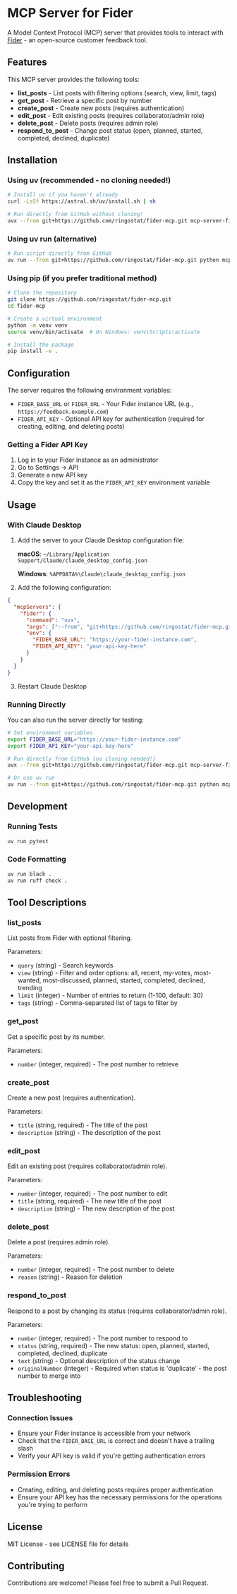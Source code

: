 # MCP Server for Fider

A Model Context Protocol (MCP) server that provides tools to interact with [Fider](https://getfider.com/) - an open-source customer feedback tool.

## Features

This MCP server provides the following tools:

- **list_posts** - List posts with filtering options (search, view, limit, tags)
- **get_post** - Retrieve a specific post by number
- **create_post** - Create new posts (requires authentication)
- **edit_post** - Edit existing posts (requires collaborator/admin role)
- **delete_post** - Delete posts (requires admin role)
- **respond_to_post** - Change post status (open, planned, started, completed, declined, duplicate)

## Installation

### Using uv (recommended - no cloning needed!)

```bash
# Install uv if you haven't already
curl -LsSf https://astral.sh/uv/install.sh | sh

# Run directly from GitHub without cloning!
uvx --from git+https://github.com/ringostat/fider-mcp.git mcp-server-fider
```

### Using uv run (alternative)

```bash
# Run script directly from GitHub
uv run --from git+https://github.com/ringostat/fider-mcp.git python mcp_server_fider.py
```

### Using pip (if you prefer traditional method)

```bash
# Clone the repository
git clone https://github.com/ringostat/fider-mcp.git
cd fider-mcp

# Create a virtual environment
python -m venv venv
source venv/bin/activate  # On Windows: venv\Scripts\activate

# Install the package
pip install -e .
```

## Configuration

The server requires the following environment variables:

- `FIDER_BASE_URL` or `FIDER_URL` - Your Fider instance URL (e.g., `https://feedback.example.com`)
- `FIDER_API_KEY` - Optional API key for authentication (required for creating, editing, and deleting posts)

### Getting a Fider API Key

1. Log in to your Fider instance as an administrator
2. Go to Settings → API
3. Generate a new API key
4. Copy the key and set it as the `FIDER_API_KEY` environment variable

## Usage

### With Claude Desktop

1. Add the server to your Claude Desktop configuration file:

   **macOS**: `~/Library/Application Support/Claude/claude_desktop_config.json`
   
   **Windows**: `%APPDATA%\Claude\claude_desktop_config.json`

2. Add the following configuration:

```json
{
  "mcpServers": {
    "fider": {
      "command": "uvx",
      "args": ["--from", "git+https://github.com/ringostat/fider-mcp.git", "mcp-server-fider"],
      "env": {
        "FIDER_BASE_URL": "https://your-fider-instance.com",
        "FIDER_API_KEY": "your-api-key-here"
      }
    }
  }
}
```

3. Restart Claude Desktop

### Running Directly

You can also run the server directly for testing:

```bash
# Set environment variables
export FIDER_BASE_URL="https://your-fider-instance.com"
export FIDER_API_KEY="your-api-key-here"

# Run directly from GitHub (no cloning needed!)
uvx --from git+https://github.com/ringostat/fider-mcp.git mcp-server-fider

# Or use uv run
uv run --from git+https://github.com/ringostat/fider-mcp.git python mcp_server_fider.py
```

## Development

### Running Tests

```bash
uv run pytest
```

### Code Formatting

```bash
uv run black .
uv run ruff check .
```

## Tool Descriptions

### list_posts

List posts from Fider with optional filtering.

Parameters:
- `query` (string) - Search keywords
- `view` (string) - Filter and order options: all, recent, my-votes, most-wanted, most-discussed, planned, started, completed, declined, trending
- `limit` (integer) - Number of entries to return (1-100, default: 30)
- `tags` (string) - Comma-separated list of tags to filter by

### get_post

Get a specific post by its number.

Parameters:
- `number` (integer, required) - The post number to retrieve

### create_post

Create a new post (requires authentication).

Parameters:
- `title` (string, required) - The title of the post
- `description` (string) - The description of the post

### edit_post

Edit an existing post (requires collaborator/admin role).

Parameters:
- `number` (integer, required) - The post number to edit
- `title` (string, required) - The new title of the post
- `description` (string) - The new description of the post

### delete_post

Delete a post (requires admin role).

Parameters:
- `number` (integer, required) - The post number to delete
- `reason` (string) - Reason for deletion

### respond_to_post

Respond to a post by changing its status (requires collaborator/admin role).

Parameters:
- `number` (integer, required) - The post number to respond to
- `status` (string, required) - The new status: open, planned, started, completed, declined, duplicate
- `text` (string) - Optional description of the status change
- `originalNumber` (integer) - Required when status is 'duplicate' - the post number to merge into

## Troubleshooting

### Connection Issues

- Ensure your Fider instance is accessible from your network
- Check that the `FIDER_BASE_URL` is correct and doesn't have a trailing slash
- Verify your API key is valid if you're getting authentication errors

### Permission Errors

- Creating, editing, and deleting posts requires proper authentication
- Ensure your API key has the necessary permissions for the operations you're trying to perform

## License

MIT License - see LICENSE file for details

## Contributing

Contributions are welcome! Please feel free to submit a Pull Request.